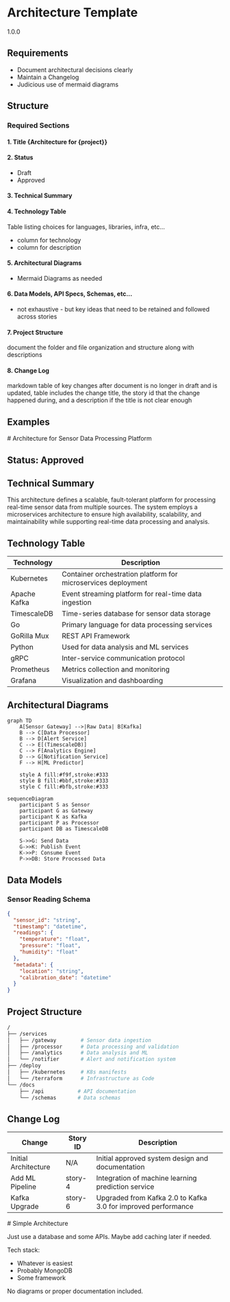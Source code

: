 # Architecture Template

<version>1.0.0</version>

## Requirements

- Document architectural decisions clearly
- Maintain a Changelog
- Judicious use of mermaid diagrams

## Structure

### Required Sections

#### 1. Title {Architecture for {project}}

#### 2. Status

- Draft
- Approved

#### 3. Technical Summary

#### 4. Technology Table

Table listing choices for languages, libraries, infra, etc...

- column for technology
- column for description

#### 5. Architectural Diagrams

- Mermaid Diagrams as needed

#### 6. Data Models, API Specs, Schemas, etc...

- not exhaustive - but key ideas that need to be retained and followed across stories

#### 7. Project Structure

document the folder and file organization and structure along with descriptions

#### 8. Change Log

markdown table of key changes after document is no longer in draft and is updated, table includes the change title, the story id that the change happened during, and a description if the title is not clear enough

## Examples

<example>
# Architecture for Sensor Data Processing Platform

## Status: Approved

## Technical Summary

This architecture defines a scalable, fault-tolerant platform for processing real-time sensor data from multiple sources. The system employs a microservices architecture to ensure high availability, scalability, and maintainability while supporting real-time data processing and analysis.

## Technology Table

| Technology   | Description                                                   |
| ------------ | ------------------------------------------------------------- |
| Kubernetes   | Container orchestration platform for microservices deployment |
| Apache Kafka | Event streaming platform for real-time data ingestion         |
| TimescaleDB  | Time-series database for sensor data storage                  |
| Go           | Primary language for data processing services                 |
| GoRilla Mux  | REST API Framework                                            |
| Python       | Used for data analysis and ML services                        |
| gRPC         | Inter-service communication protocol                          |
| Prometheus   | Metrics collection and monitoring                             |
| Grafana      | Visualization and dashboarding                                |

## Architectural Diagrams

```mermaid
graph TD
    A[Sensor Gateway] -->|Raw Data| B[Kafka]
    B --> C[Data Processor]
    B --> D[Alert Service]
    C --> E[(TimescaleDB)]
    C --> F[Analytics Engine]
    D --> G[Notification Service]
    F --> H[ML Predictor]

    style A fill:#f9f,stroke:#333
    style B fill:#bbf,stroke:#333
    style C fill:#bfb,stroke:#333
```

```mermaid
sequenceDiagram
    participant S as Sensor
    participant G as Gateway
    participant K as Kafka
    participant P as Processor
    participant DB as TimescaleDB

    S->>G: Send Data
    G->>K: Publish Event
    K->>P: Consume Event
    P->>DB: Store Processed Data
```

## Data Models

### Sensor Reading Schema

```json
{
  "sensor_id": "string",
  "timestamp": "datetime",
  "readings": {
    "temperature": "float",
    "pressure": "float",
    "humidity": "float"
  },
  "metadata": {
    "location": "string",
    "calibration_date": "datetime"
  }
}
```

## Project Structure

```sh
/
├── /services
│   ├── /gateway        # Sensor data ingestion
│   ├── /processor      # Data processing and validation
│   ├── /analytics      # Data analysis and ML
│   └── /notifier       # Alert and notification system
├── /deploy
│   ├── /kubernetes     # K8s manifests
│   └── /terraform      # Infrastructure as Code
└── /docs
    ├── /api           # API documentation
    └── /schemas       # Data schemas
```

## Change Log

| Change               | Story ID | Description                                                   |
| -------------------- | -------- | ------------------------------------------------------------- |
| Initial Architecture | N/A      | Initial approved system design and documentation              |
| Add ML Pipeline      | story-4  | Integration of machine learning prediction service            |
| Kafka Upgrade        | story-6  | Upgraded from Kafka 2.0 to Kafka 3.0 for improved performance |

</example>

<example type="invalid">
# Simple Architecture

Just use a database and some APIs. Maybe add caching later if needed.

Tech stack:

- Whatever is easiest
- Probably MongoDB
- Some framework

No diagrams or proper documentation included.
</example>
